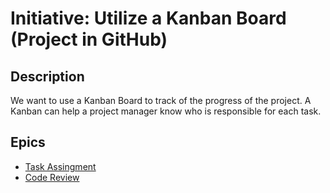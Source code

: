 # Initiative: Utilize a Kanban Board (Project in GitHub)

## Description
We want to use a Kanban Board to track of the progress of the project. A Kanban can help a project manager know
who is responsible for each task.

## Epics
* [Task Assingment](epics/epic_assign_task.md)
* [Code Review](epics/epic_code_review.md)